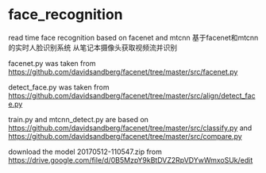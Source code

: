 # face_recognition
read time face recognition based on facenet and mtcnn
基于facenet和mtcnn的实时人脸识别系统 从笔记本摄像头获取视频流并识别

facenet.py was taken from https://github.com/davidsandberg/facenet/tree/master/src/facenet.py

detect_face.py was taken from https://github.com/davidsandberg/facenet/tree/master/src/align/detect_face.py

train.py and mtcnn_detect.py are based on https://github.com/davidsandberg/facenet/tree/master/src/classify.py and https://github.com/davidsandberg/facenet/tree/master/src/compare.py

download the model 20170512-110547.zip from https://drive.google.com/file/d/0B5MzpY9kBtDVZ2RpVDYwWmxoSUk/edit

